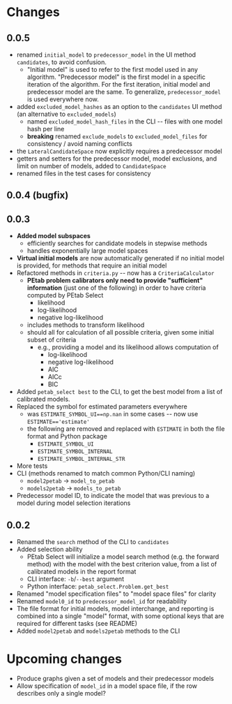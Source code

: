 # Changes
## 0.0.5
- renamed `initial_model` to `predecessor_model` in the UI method `candidates`, to avoid confusion.
  - "Initial model" is used to refer to the first model used in any algorithm. "Predecessor model" is the first model in a specific iteration of the algorithm. For the first iteration, initial model and predecessor model are the same. To generalize, `predecessor_model` is used everywhere now.
- added `excluded_model_hashes` as an option to the `candidates` UI method (an alternative to `excluded_models`)
  - named `excluded_model_hash_files` in the CLI -- files with one model hash per line
  - **breaking** renamed `exclude_models` to `excluded_model_files` for consistency / avoid naming conflicts
- the `LateralCandidateSpace` now explicitly requires a predecessor model
- getters and setters for the predecessor model, model exclusions, and limit on number of models, added to `CandidateSpace`
- renamed files in the test cases for consistency
## 0.0.4 (bugfix)
## 0.0.3
- **Added model subspaces**
  - efficiently searches for candidate models in stepwise methods
  - handles exponentially large model spaces
- **Virtual initial models** are now automatically generated if no initial model is provided, for methods that require an initial model
- Refactored methods in `criteria.py` -- now has a `CriteriaCalculator`
  - **PEtab problem calibrators only need to provide "sufficient" information** (just one of the following) in order to have criteria computed by PEtab Select
    - likelihood
    - log-likelihood
    - negative log-likelihood
  - includes methods to transform likelihood
  - should all for calculation of all possible criteria, given some initial subset of criteria
    - e.g., providing a model and its likelihood allows computation of
      - log-likelihood
      - negative log-likelihood
      - AIC
      - AICc
      - BIC
- Added `petab_select best` to the CLI, to get the best model from a list of calibrated models.
- Replaced the symbol for estimated parameters everywhere
  - was `ESTIMATE_SYMBOL_UI==np.nan` in some cases -- now use `ESTIMATE=='estimate'`
  - the following are removed and replaced with `ESTIMATE` in both the file format and Python package
    - `ESTIMATE_SYMBOL_UI`
    - `ESTIMATE_SYMBOL_INTERNAL`
    - `ESTIMATE_SYMBOL_INTERNAL_STR`
- More tests
- CLI (methods renamed to match common Python/CLI naming)
  - `model2petab` -> `model_to_petab`
  - `models2petab` -> `models_to_petab`
- Predecessor model ID, to indicate the model that was previous to a model during model selection iterations
## 0.0.2
- Renamed the `search` method of the CLI to `candidates`
- Added selection ability
  - PEtab Select will initialize a model search method (e.g. the forward method) with the model with the best criterion value, from a list of calibrated models in the report format
  - CLI interface: `-b`/`--best` argument
  - Python interface: `petab_select.Problem.get_best`
- Renamed "model specification files" to "model space files" for clarity
- Renamed `model0_id` to `predecessor_model_id` for readability
- The file format for initial models, model interchange, and reporting is combined into a single "model" format, with some optional keys that are required for different tasks (see README)
- Added `model2petab` and `models2petab` methods to the CLI

# Upcoming changes
- Produce graphs given a set of models and their predecessor models
- Allow specification of `model_id` in a model space file, if the row describes only a single model?
